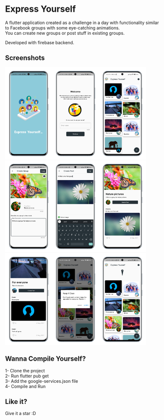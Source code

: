 # Express Yourself

A flutter application created as a challenge in a day with functionality similar to Facebook groups with some eye-catching animations.<br/>
You can create new groups or post stuff in existing groups.

Developed with firebase backend.

## Screenshots

<img src="./screenshots/1.png?raw=true" height="300"><img src="./screenshots/2.png?raw=true" height="300"><img src="./screenshots/3.png?raw=true" height="300"><img src="./screenshots/4.png?raw=true" height="300"><img src="./screenshots/5.png?raw=true" height="300"><img src="./screenshots/6.png?raw=true" height="300"><img src="./screenshots/7.png?raw=true" height="300"><img src="./screenshots/8.png?raw=true" height="300"><img src="./screenshots/9.png?raw=true" height="300">

## Wanna Compile Yourself?

1- Clone the project<br/>
2- Run flutter pub get<br/>
3- Add the google-services.json file<br/>
4- Compile and Run<br/>

## Like it?
Give it a star :D
